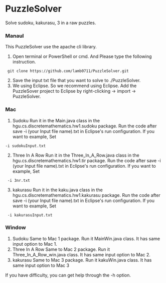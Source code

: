 # PuzzleSolver
Solve sudoku, kakurasu, 3 in a raw puzzles.

### Manaul
This PuzzleSolver use the apache cli library.

1.	Open terminal or  PowerShell or cmd. And Please type the following instruction.
<pre><code> git clone https://github.com/lamb0711/PuzzleSolver.git </code></pre>
2.	Save the input txt file that you want to solve to ./PuzzleSolver.
3.	We using Eclipse. So we recommend using Eclipse.
Add the PuzzleSover project to Eclipse by right-clicking -> import -> PuzzleSolver.

### Mac
1. Sudoku
Run it in the Main.java class in the hgu.cs.discretemathematics.hw1.sudoku package.
Run the code after save -i (your Input file name).txt in Eclipse's run configuration.
If you want to example, Set
<pre><code>-i sudokuInput.txt </code></pre>

2.  Three In A Row
Run it in the Three_In_A_Row.java class in the hgu.cs.discretemathematics.hw1.tir package.
Run the code after save -i (your Input file name).txt in Eclipse's run configuration.
If you want to example, Set
<pre><code> -i 3nr.txt </code></pre>

3.  kakurasu
Run it in the kaku.java class in the hgu.cs.discretemathematics.hw1.kakurasu package.
Run the code after save -i (your Input file name).txt in Eclipse's run configuration.
If you want to example, Set
<pre><code> -i kakurasuInput.txt </code></pre>

### Window
1. Sudoku
Same to Mac 1 package. Run it MainWin.java class. It has same input option to Mac 1.
2. Three In A Row
Same to Mac 2 package. Run it Three_In_A_Row_win.java class. It has same input option to Mac 2.
3. kakurasu
Same to Mac 3 package. Run it kakuWin.java class. It has same input option to Mac 3

If you have difficulty, you can get help through the -h option.
